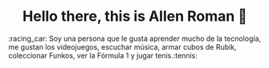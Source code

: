 <h1 align="center">   
  Hello there, this is Allen Roman 👋
</h1>

<p>:racing_car: Soy una persona que le gusta aprender mucho de la tecnología, me gustan los videojuegos, escuchar música, armar cubos de Rubik, coleccionar Funkos, ver la Fórmula 1 y jugar tenis.:tennis: </p>
